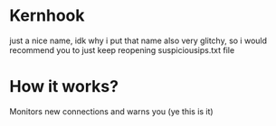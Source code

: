 # Kernhook
just a nice name, idk why i put that name
also very glitchy, so i would recommend you to just keep reopening suspiciousips.txt file

# How it works? 
Monitors new connections and warns you (ye this is it)